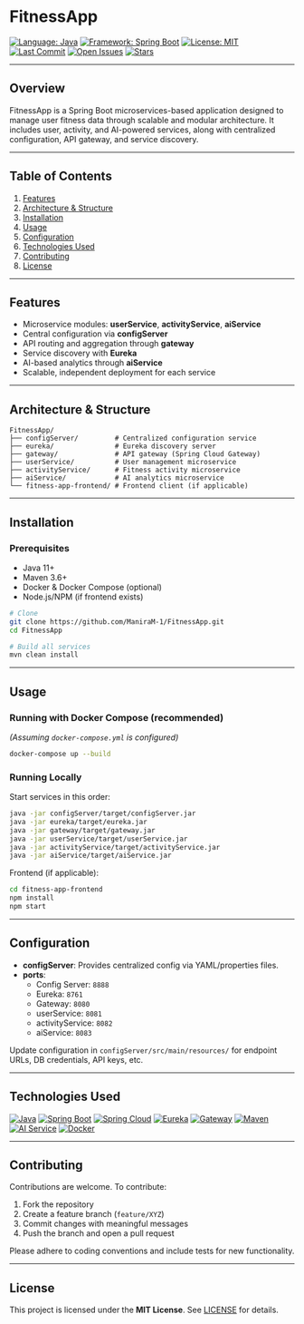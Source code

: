 # FitnessApp

[![Language: Java](https://img.shields.io/badge/Language-Java-blue.svg)](https://www.oracle.com/java/)
[![Framework: Spring Boot](https://img.shields.io/badge/Framework-Spring%20Boot-green.svg)](https://spring.io/projects/spring-boot)
[![License: MIT](https://img.shields.io/badge/License-MIT-blue.svg)](LICENSE)
[![Last Commit](https://img.shields.io/github/last-commit/ManiraM-1/FitnessApp.svg)](https://github.com/ManiraM-1/FitnessApp/commits/master)
[![Open Issues](https://img.shields.io/github/issues/ManiraM-1/FitnessApp.svg)](https://github.com/ManiraM-1/FitnessApp/issues)
[![Stars](https://img.shields.io/github/stars/ManiraM-1/FitnessApp.svg)](https://github.com/ManiraM-1/FitnessApp/stargazers)

---

## Overview

FitnessApp is a Spring Boot microservices-based application designed to manage user fitness data through scalable and modular architecture. It includes user, activity, and AI-powered services, along with centralized configuration, API gateway, and service discovery.

---

## Table of Contents

1. [Features](#features)  
2. [Architecture & Structure](#architecture--structure)  
3. [Installation](#installation)  
4. [Usage](#usage)  
5. [Configuration](#configuration)  
6. [Technologies Used](#technologies-used)  
7. [Contributing](#contributing)  
8. [License](#license)

---

## Features

- Microservice modules: **userService**, **activityService**, **aiService**
- Central configuration via **configServer**
- API routing and aggregation through **gateway**
- Service discovery with **Eureka**
- AI-based analytics through **aiService**
- Scalable, independent deployment for each service

---

## Architecture & Structure

```
FitnessApp/
├── configServer/         # Centralized configuration service
├── eureka/               # Eureka discovery server
├── gateway/              # API gateway (Spring Cloud Gateway)
├── userService/          # User management microservice
├── activityService/      # Fitness activity microservice
├── aiService/            # AI analytics microservice
└── fitness-app-frontend/ # Frontend client (if applicable)
```

---

## Installation

### Prerequisites

- Java 11+
- Maven 3.6+
- Docker & Docker Compose (optional)
- Node.js/NPM (if frontend exists)

```bash
# Clone
git clone https://github.com/ManiraM-1/FitnessApp.git
cd FitnessApp

# Build all services
mvn clean install
```

---

## Usage

### Running with Docker Compose (recommended)
*(Assuming `docker-compose.yml` is configured)*

```bash
docker-compose up --build
```

### Running Locally

Start services in this order:

```bash
java -jar configServer/target/configServer.jar
java -jar eureka/target/eureka.jar
java -jar gateway/target/gateway.jar
java -jar userService/target/userService.jar
java -jar activityService/target/activityService.jar
java -jar aiService/target/aiService.jar
```

Frontend (if applicable):

```bash
cd fitness-app-frontend
npm install
npm start
```

---

## Configuration

- **configServer**: Provides centralized config via YAML/properties files.
- **ports**:
  - Config Server: `8888`
  - Eureka: `8761`
  - Gateway: `8080`
  - userService: `8081`
  - activityService: `8082`
  - aiService: `8083`

Update configuration in `configServer/src/main/resources/` for endpoint URLs, DB credentials, API keys, etc.

---

## Technologies Used

[![Java](https://img.shields.io/badge/Java-11%2B-blue.svg)]()
[![Spring Boot](https://img.shields.io/badge/Spring%20Boot-2.7.x-green.svg)]()
[![Spring Cloud](https://img.shields.io/badge/Spring%20Cloud-2021.0.x-brightgreen.svg)]()
[![Eureka](https://img.shields.io/badge/Service%20Discovery-Eureka-orange.svg)]()
[![Gateway](https://img.shields.io/badge/API%20Gateway-Spring%20Cloud%20Gateway-lightgrey.svg)]()
[![Maven](https://img.shields.io/badge/Build-Maven-red.svg)]()
[![AI Service](https://img.shields.io/badge/AI-Service-gray.svg)]()
[![Docker](https://img.shields.io/badge/Containerized-Docker-blue.svg)]()

---

## Contributing

Contributions are welcome. To contribute:

1. Fork the repository  
2. Create a feature branch (`feature/XYZ`)  
3. Commit changes with meaningful messages  
4. Push the branch and open a pull request

Please adhere to coding conventions and include tests for new functionality.

---

## License

This project is licensed under the **MIT License**. See [LICENSE](LICENSE) for details.
